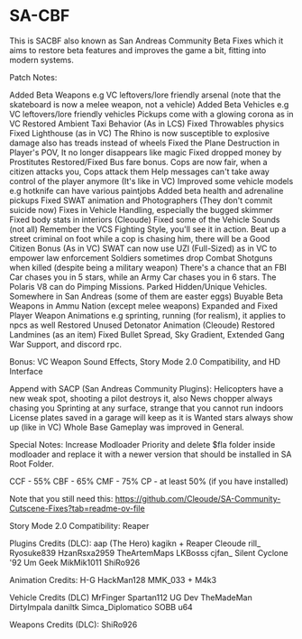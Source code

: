 # SA-CBF
This is SACBF also known as San Andreas Community Beta Fixes which it aims to restore beta features and improves the game a bit, fitting into modern systems.

Patch Notes:

Added Beta Weapons e.g VC leftovers/lore friendly arsenal (note that the skateboard is now a melee weapon, not a vehicle)
Added Beta Vehicles e.g VC leftovers/lore friendly vehicles
Pickups come with a glowing corona as in VC
Restored Ambient Taxi Behavior (As in LCS)
Fixed Throwables physics
Fixed Lighthouse (as in VC)
The Rhino is now susceptible to explosive damage also has treads instead of wheels
Fixed the Plane Destruction in Player's POV, It no longer disappears like magic
Fixed dropped money by Prostitutes
Restored/Fixed Bus fare bonus.
Cops are now fair, when a citizen attacks you, Cops attack them
Help messages can't take away control of the player anymore (It's like in VC)
Improved some vehicle models e.g hotknife can have various paintjobs
Added beta health and adrenaline pickups
Fixed SWAT animation and Photographers (They don't commit suicide now)
Fixes in Vehicle Handling, especially the bugged skimmer
Fixed body stats in interiors (Cleoude)
Fixed some of the Vehicle Sounds (not all)
Remember the VCS Fighting Style, you'll see it in action.
Beat up a street criminal on foot while a cop is chasing him, there will be a Good Citizen Bonus (As in VC)
SWAT can now use UZI (Full-Sized) as in VC to empower law enforcement
Soldiers sometimes drop Combat Shotguns when killed (despite being a military weapon)
There's a chance that an FBI Car chases you in 5 stars, while an Army Car chases you in 6 stars.
The Polaris V8 can do Pimping Missions.
Parked Hidden/Unique Vehicles. Somewhere in San Andreas (some of them are easter eggs)
Buyable Beta Weapons in Ammu Nation (except melee weapons)
Expanded and Fixed Player Weapon Animations e.g sprinting, running (for realism), it applies to npcs as well
Restored Unused Detonator Animation (Cleoude)
Restored Landmines (as an item)
Fixed Bullet Spread, Sky Gradient, Extended Gang War Support, and discord rpc.

Bonus: VC Weapon Sound Effects, Story Mode 2.0 Compatibility, and HD Interface

Append with SACP (San Andreas Community Plugins):
Helicopters have a new weak spot, shooting a pilot destroys it, also News chopper always chasing you
Sprinting at any surface, strange that you cannot run indoors
License plates saved in a garage will keep as it is
Wanted stars always show up (like in VC)
Whole Base Gameplay was improved in General.

Special Notes:
Increase Modloader Priority and delete $fla folder inside modloader and replace it with a newer version that should be installed in SA Root Folder.

CCF - 55%
CBF - 65%
CMF - 75%
CP - at least 50% (if you have installed)

Note that you still need this: https://github.com/Cleoude/SA-Community-Cutscene-Fixes?tab=readme-ov-file




Story Mode 2.0 Compatibility:
Reaper

Plugins Credits (DLC):
aap (The Hero)
kagikn + Reaper
Cleoude
rill_
Ryosuke839
HzanRsxa2959
TheArtemMaps
LKBosss
cjfan_
Silent
Cyclone '92
Um Geek
MikMik1011
ShiRo926

Animation Credits:
H-G
HackMan128
MMK_033 + M4k3

Vehicle Credits (DLC)
MrFinger
Spartan112
UG Dev
TheMadeMan
DirtyImpala
daniltk
Simca_Diplomatico
SOBB
u64

Weapons Credits (DLC):
ShiRo926
